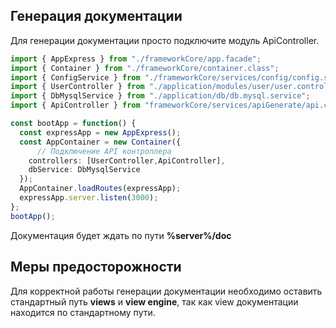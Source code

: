## Генерация документации

Для генерации документации просто подключите модуль ApiController.

```ts
import { AppExpress } from "./frameworkCore/app.facade";
import { Container } from "./frameworkCore/container.class";
import { ConfigService } from "./frameworkCore/services/config/config.service";
import { UserController } from "./application/modules/user/user.controller";
import { DbMysqlService } from "./application/db/db.mysql.service";
import { ApiController } from "frameworkCore/services/apiGenerate/api.controller";

const bootApp = function() {
  const expressApp = new AppExpress();
  const AppContainer = new Container({
      // Подключение API контроллера
    controllers: [UserController,ApiController],
    dbService: DbMysqlService
  });
  AppContainer.loadRoutes(expressApp);
  expressApp.server.listen(3000);
};
bootApp();
```

Документация будет ждать по пути **%server%/doc**

## Меры предосторожности

Для корректной работы генерации документации необходимо оставить стандартный путь **views** и **view engine**, так как view документации находится по стандартному пути.